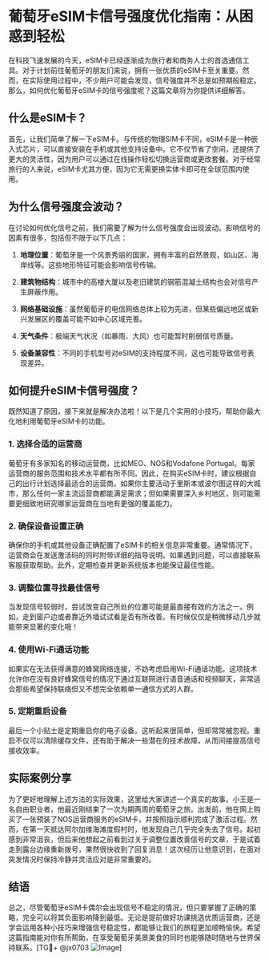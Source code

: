 # 葡萄牙eSIM卡信号强度优化指南：从困惑到轻松

在科技飞速发展的今天，eSIM卡已经逐渐成为旅行者和商务人士的首选通信工具。对于计划前往葡萄牙的朋友们来说，拥有一张优质的eSIM卡至关重要。然而，在实际使用过程中，不少用户可能会发现，信号强度并不总是如预期般稳定。那么，如何优化葡萄牙eSIM卡的信号强度呢？这篇文章将为你提供详细解答。

## 什么是eSIM卡？

首先，让我们简单了解一下eSIM卡。与传统的物理SIM卡不同，eSIM卡是一种嵌入式芯片，可以直接安装在手机或其他支持设备中。它不仅节省了空间，还提供了更大的灵活性，因为用户可以通过在线操作轻松切换运营商或更改套餐。对于经常旅行的人来说，eSIM卡尤其方便，因为它无需更换实体卡即可在全球范围内使用。

## 为什么信号强度会波动？

在讨论如何优化信号之前，我们需要了解为什么信号强度会出现波动。影响信号的因素有很多，包括但不限于以下几点：

1. **地理位置**：葡萄牙是一个风景秀丽的国家，拥有丰富的自然景观，如山区、海岸线等。这些地形特征可能会影响信号传输。
   
2. **建筑物结构**：城市中的高楼大厦以及老旧建筑的钢筋混凝土结构也会对信号产生屏蔽作用。

3. **网络基础设施**：虽然葡萄牙的电信网络总体上较为先进，但某些偏远地区或新兴发展区的覆盖可能不如中心区域完善。

4. **天气条件**：极端天气状况（如暴雨、大风）也可能暂时削弱信号质量。

5. **设备兼容性**：不同的手机型号对eSIM的支持程度不同，这也可能导致信号表现差异。

## 如何提升eSIM卡信号强度？

既然知道了原因，接下来就是解决办法啦！以下是几个实用的小技巧，帮助你最大化地利用葡萄牙eSIM卡的功能。

### 1. 选择合适的运营商

葡萄牙有多家知名的移动运营商，比如MEO、NOS和Vodafone Portugal。每家运营商的服务范围和技术水平都有所不同。因此，在购买eSIM卡时，建议根据自己的出行计划选择最适合的运营商。如果你主要活动于里斯本或波尔图这样的大城市，那么任何一家主流运营商都能满足需求；但如果需要深入乡村地区，则可能需要更细致地研究哪家运营商在当地有更强的覆盖能力。

### 2. 确保设备设置正确

确保你的手机或其他设备正确配置了eSIM卡的相关信息非常重要。通常情况下，运营商会在发送激活码的同时附带详细的指导说明。如果遇到问题，可以直接联系客服获取帮助。此外，定期检查并更新系统版本也能保证最佳性能。

### 3. 调整位置寻找最佳信号

当发现信号较弱时，尝试改变自己所处的位置可能是最直接有效的方法之一。例如，走到窗户边或者靠近外墙试试看是否有所改善。有时候仅仅是稍微移动几步就能带来显著的变化哦！

### 4. 使用Wi-Fi通话功能

如果实在无法获得满意的蜂窝网络连接，不妨考虑启用Wi-Fi通话功能。这项技术允许你在没有良好蜂窝信号的情况下通过互联网进行语音通话和视频聊天，非常适合那些希望保持联络但又不想完全依赖单一通信方式的人群。

### 5. 定期重启设备

最后一个小贴士是定期重启你的电子设备。这听起来很简单，但却常常被忽视。重启不仅可以清除缓存文件，还有助于解决一些潜在的技术故障，从而间接提高信号接收效率。

## 实际案例分享

为了更好地理解上述方法的实际效果，这里给大家讲述一个真实的故事。小王是一名自由职业者，他最近刚结束了一次为期两周的葡萄牙之旅。出发前，他在网上购买了一张预装了NOS运营商服务的eSIM卡，并按照指示顺利完成了激活过程。然而，在第一天抵达阿尔加维海滩度假村时，他发现自己几乎完全失去了信号。起初感到非常沮丧，但后来他想起之前看到过关于调整位置改善信号的文章，于是试着走到露台边缘重新拨号，果然很快收到了回复消息！这次经历让他意识到，在面对突发情况时保持冷静并灵活应对是非常重要的。

## 结语

总之，尽管葡萄牙eSIM卡偶尔会出现信号不稳定的情况，但只要掌握了正确的策略，完全可以将其负面影响降到最低。无论是提前做好功课挑选优质运营商，还是学会运用各种小技巧来增强信号稳定性，都能够让我们的旅程更加顺畅愉快。希望这篇指南能对你有所帮助，在享受葡萄牙美景美食的同时也能够随时随地与世界保持联系。[TG💪+ @jx0703 ![Image](https://github.com/user-attachments/assets/dbca1d08-cadb-493c-b0ec-ad6f7a83f270)]